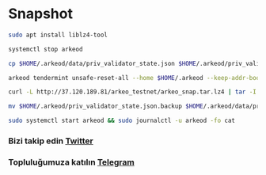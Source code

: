 # Snapshot

```bash
sudo apt install liblz4-tool

systemctl stop arkeod

cp $HOME/.arkeod/data/priv_validator_state.json $HOME/.arkeod/priv_validator_state.json.backup

arkeod tendermint unsafe-reset-all --home $HOME/.arkeod --keep-addr-book

curl -L http://37.120.189.81/arkeo_testnet/arkeo_snap.tar.lz4 | tar -I lz4 -xf - -C $HOME/.arkeod

mv $HOME/.arkeod/priv_validator_state.json.backup $HOME/.arkeod/data/priv_validator_state.json

sudo systemctl start arkeod && sudo journalctl -u arkeod -fo cat
```
### Bizi takip edin [Twitter](https://twitter.com/corenodeHQ)
### Topluluğumuza katılın [Telegram](https://t.me/corenodechat)
